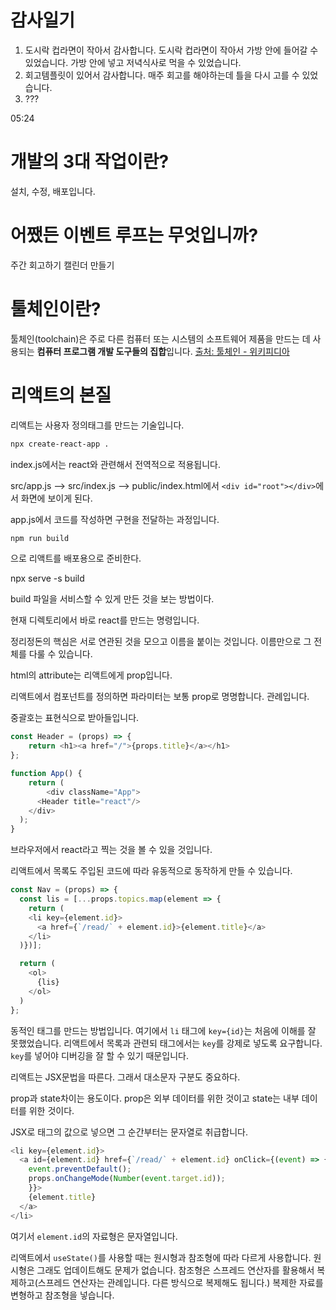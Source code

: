# 감사일기

1. 도시락 컵라면이 작아서 감사합니다. 도시락 컵라면이 작아서 가방 안에 들어갈 수 있었습니다. 가방 안에 넣고 저녁식사로 먹을 수 있었습니다.
2. 회고템플릿이 있어서 감사합니다. 매주 회고를 해야하는데 틀을 다시 고를 수 있었습니다.
3. ???

05:24

# 개발의 3대 작업이란?

설치, 수정, 배포입니다.

# 어쨌든 이벤트 루프는 무엇입니까? 

주간 회고하기
캘린더 만들기


# 툴체인이란?
툴체인(toolchain)은 주로 다른 컴퓨터 또는 시스템의 소프트웨어 제품을 만드는 데 사용되는 <strong>컴퓨터 프로그램 개발 도구들의 집합</strong>입니다.
[출처: 툴체인 - 위키피디아](https://ko.wikipedia.org/wiki/%ED%88%B4%EC%B2%B4%EC%9D%B8)


# 리액트의 본질
리액트는 사용자 정의태그를 만드는 기술입니다.


```zsh
npx create-react-app .
```

index.js에서는 react와 관련해서 전역적으로 적용됩니다.

src/app.js --> src/index.js --> public/index.html에서 `<div id="root"></div>`에서 화면에 보이게 된다.

app.js에서 코드를 작성하면 구현을 전달하는 과정입니다.

```zsh
npm run build
```
으로 리액트를 배포용으로 준비한다.

npx serve -s build

build 파일을 서비스할 수 있게 만든 것을 보는 방법이다.

현재 디렉토리에서 바로 react를 만드는 명령입니다.

정리정돈의 핵심은 서로 연관된 것을 모으고 이름을 붙이는 것입니다. 이름만으로 그 전체를 다룰 수 있습니다.

html의 attribute는 리액트에게 prop입니다.

리액트에서 컴포넌트를 정의하면 파라미터는 보통 prop로 명명합니다. 관례입니다.

중괄호는 표현식으로 받아들입니다.
```JavaScript
const Header = (props) => {
    return <h1><a href="/">{props.title}</a></h1>
};

function App() {
    return (
        <div className="App">
      <Header title="react"/>
    </div>
  );
}
```

브라우저에서 react라고 찍는 것을 볼 수 있을 것입니다.


리액트에서 목록도 주입된 코드에 따라 유동적으로 동작하게 만들 수 있습니다.


```JavaScript
const Nav = (props) => {
  const lis = [...props.topics.map(element => {
    return (
    <li key={element.id}>
      <a href={`/read/` + element.id}>{element.title}</a>
    </li>
  )})];

  return (
    <ol>
      {lis}
    </ol>
  )
};
```

동적인 태그를 만드는 방법입니다. 여기에서 `li` 태그에 `key={id}`는 처음에 이해를 잘 못했었습니다. 리액트에서 목록과 관련되 태그에서는 `key`를 강제로 넣도록 요구합니다. `key`를 넣어야 디버깅을 잘 할 수 있기 때문입니다.

리액트는 JSX문법을 따른다. 그래서 대소문자 구분도 중요하다.

prop과 state차이는 용도이다. prop은 외부 데이터를 위한 것이고 state는 내부 데이터를 위한 것이다.

JSX로 태그의 값으로 넣으면 그 순간부터는 문자열로 취급합니다.
```JavaScript
<li key={element.id}>
  <a id={element.id} href={`/read/` + element.id} onClick={(event) => {
    event.preventDefault();
    props.onChangeMode(Number(event.target.id));
    }}>
    {element.title}
  </a>
</li>
```

여기서 `element.id`의 자료형은 문자열입니다.

리액트에서 `useState()`를 사용할 때는 원시형과 참조형에 따라 다르게 사용합니다.
원시형은 그래도 업데이트해도 문제가 없습니다.
참조형은 스프레드 연산자를 활용해서 복제하고(스프레드 연산자는 관례입니다. 다른 방식으로 복제해도 됩니다.) 복제한 자료를 변형하고 참조형을 넣습니다.